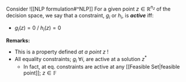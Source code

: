 Consider ![[NLP formulation#^NLP]]
For a given point $z\in \mathbb{R}^{n_{z}}$ of the decision space, we say that a constraint, $g_{i}$ or $h_{i}$, is ***active*** iff:
- $g_{i}(z) = 0$  /  $h_{i}(z) = 0$


**Remarks:**
- This is a property defined *at a point* $z$ !
- All equality constraints; $g_{i}~\forall i$, are active at a solution $z^*$
	- In fact, at eq. constraints are active at any [[Feasible Set|feasible point]]; $z\in \mathbb{F}$

